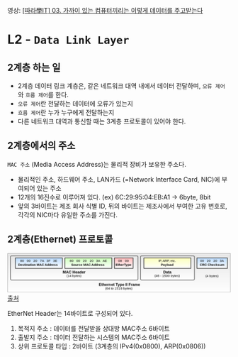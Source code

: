 영상: [[따라學IT] 03. 가까이 있는 컴퓨터끼리는 이렇게 데이터를 주고받는다](https://youtu.be/HkiOygWMARs?list=PL0d8NnikouEWcF1jJueLdjRIC4HsUlULi)

# L2 - `Data Link Layer`

## 2계층 하는 일

- 2계층 데이터 링크 계층은, 같은 네트워크 대역 내에서 데이터 전달하며, `오류 제어`와 `흐름 제어`를 한다.
- `오류 제어`란 전달하는 데이터에 오류가 있는지
- `흐름 제어`란 누가 누구에게 전달하는지
- 다른 네트워크 대역과 통신할 때는 3계층 프로토콜이 있어야 한다.



## 2계층에서의 주소

`MAC 주소` (Media Access Address)는 물리적 장비가 보유한 주소다.

- 물리적인 주소, 하드웨어 주소, LAN카드 (=Network Interface Card, NIC)에 부여되어 있는 주소
- 12개의 16진수로 이루어져 있다. (ex) 6C:29:95:04:EB:A1 -> 6byte, 8bit
- 앞의 3바이트는 제조 회사 식별 ID, 뒤의 바이트는 제조사에서 부여한 고유 번호로, 각각의 NIC마다 유일한 주소를 가진다.



## 2계층(Ethernet) 프로토콜

![2-ethernet.png](./image/2-ethernet.png) [출처](https://en.wikipedia.org/wiki/Ethernet_frame)

EtherNet Header는 14바이트로 구성되어 있다.

1. 목적지 주소 : 데이터를 전달받을 상대방 MAC주소 6바이트
2. 출발지 주소 : 데이터 전달하는 시스템의 MAC주소 6바이트
3. 상위 프로토콜 타입 : 2바이트 (3계층의 IPv4(0x0800), ARP(0x0806))